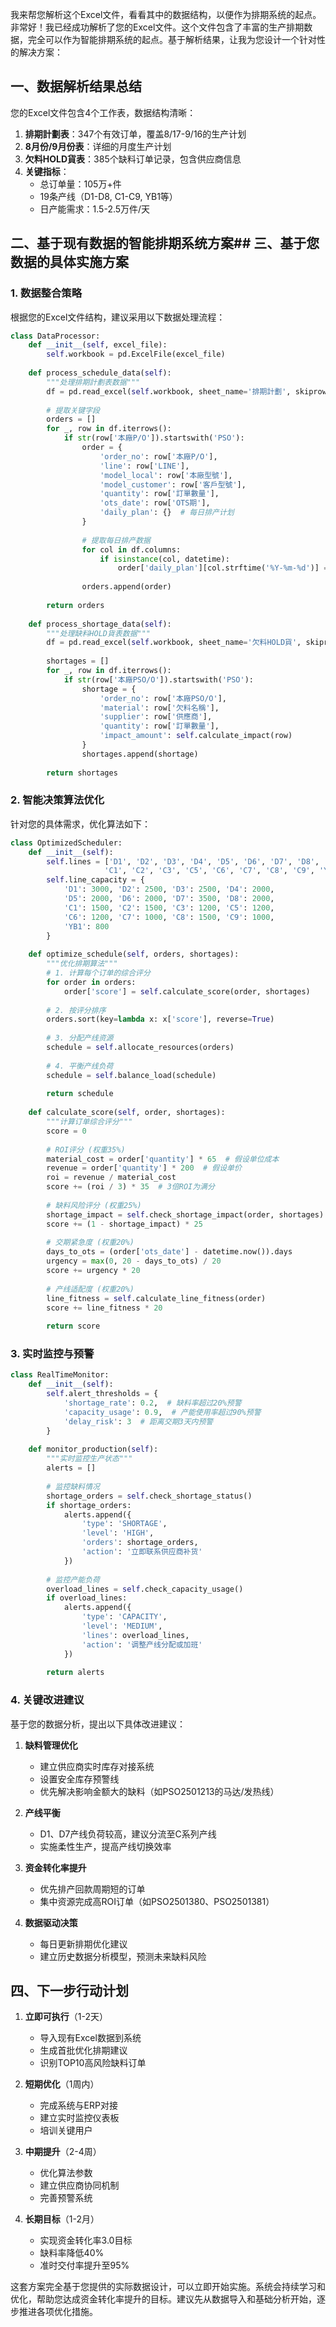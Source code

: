 我来帮您解析这个Excel文件，看看其中的数据结构，以便作为排期系统的起点。非常好！我已经成功解析了您的Excel文件。这个文件包含了丰富的生产排期数据，完全可以作为智能排期系统的起点。基于解析结果，让我为您设计一个针对性的解决方案：

## 一、数据解析结果总结

您的Excel文件包含4个工作表，数据结构清晰：

1. **排期計劃表**：347个有效订单，覆盖8/17-9/16的生产计划
2. **8月份/9月份表**：详细的月度生产计划
3. **欠料HOLD貨表**：385个缺料订单记录，包含供应商信息
4. **关键指标**：
   - 总订单量：105万+件
   - 19条产线（D1-D8, C1-C9, YB1等）
   - 日产能需求：1.5-2.5万件/天

## 二、基于现有数据的智能排期系统方案## 三、基于您数据的具体实施方案

### 1. 数据整合策略

根据您的Excel文件结构，建议采用以下数据处理流程：

```python
class DataProcessor:
    def __init__(self, excel_file):
        self.workbook = pd.ExcelFile(excel_file)
        
    def process_schedule_data(self):
        """处理排期計劃表数据"""
        df = pd.read_excel(self.workbook, sheet_name='排期計劃', skiprows=4)
        
        # 提取关键字段
        orders = []
        for _, row in df.iterrows():
            if str(row['本廠P/O']).startswith('PSO'):
                order = {
                    'order_no': row['本廠P/O'],
                    'line': row['LINE'],
                    'model_local': row['本廠型號'],
                    'model_customer': row['客戶型號'],
                    'quantity': row['訂單數量'],
                    'ots_date': row['OTS期'],
                    'daily_plan': {}  # 每日排产计划
                }
                
                # 提取每日排产数据
                for col in df.columns:
                    if isinstance(col, datetime):
                        order['daily_plan'][col.strftime('%Y-%m-%d')] = row[col]
                
                orders.append(order)
        
        return orders
    
    def process_shortage_data(self):
        """处理缺料HOLD貨表数据"""
        df = pd.read_excel(self.workbook, sheet_name='欠料HOLD貨', skiprows=1)
        
        shortages = []
        for _, row in df.iterrows():
            if str(row['本廠PSO/O']).startswith('PSO'):
                shortage = {
                    'order_no': row['本廠PSO/O'],
                    'material': row['欠料名稱'],
                    'supplier': row['供應商'],
                    'quantity': row['訂單數量'],
                    'impact_amount': self.calculate_impact(row)
                }
                shortages.append(shortage)
        
        return shortages
```

### 2. 智能决策算法优化

针对您的具体需求，优化算法如下：

```python
class OptimizedScheduler:
    def __init__(self):
        self.lines = ['D1', 'D2', 'D3', 'D4', 'D5', 'D6', 'D7', 'D8', 
                     'C1', 'C2', 'C3', 'C5', 'C6', 'C7', 'C8', 'C9', 'YB1']
        self.line_capacity = {
            'D1': 3000, 'D2': 2500, 'D3': 2500, 'D4': 2000,
            'D5': 2000, 'D6': 2000, 'D7': 3500, 'D8': 2000,
            'C1': 1500, 'C2': 1500, 'C3': 1200, 'C5': 1200,
            'C6': 1200, 'C7': 1000, 'C8': 1500, 'C9': 1000,
            'YB1': 800
        }
    
    def optimize_schedule(self, orders, shortages):
        """优化排期算法"""
        # 1. 计算每个订单的综合评分
        for order in orders:
            order['score'] = self.calculate_score(order, shortages)
        
        # 2. 按评分排序
        orders.sort(key=lambda x: x['score'], reverse=True)
        
        # 3. 分配产线资源
        schedule = self.allocate_resources(orders)
        
        # 4. 平衡产线负荷
        schedule = self.balance_load(schedule)
        
        return schedule
    
    def calculate_score(self, order, shortages):
        """计算订单综合评分"""
        score = 0
        
        # ROI评分 (权重35%)
        material_cost = order['quantity'] * 65  # 假设单位成本
        revenue = order['quantity'] * 200  # 假设单价
        roi = revenue / material_cost
        score += (roi / 3) * 35  # 3倍ROI为满分
        
        # 缺料风险评分 (权重25%)
        shortage_impact = self.check_shortage_impact(order, shortages)
        score += (1 - shortage_impact) * 25
        
        # 交期紧急度 (权重20%)
        days_to_ots = (order['ots_date'] - datetime.now()).days
        urgency = max(0, 20 - days_to_ots) / 20
        score += urgency * 20
        
        # 产线适配度 (权重20%)
        line_fitness = self.calculate_line_fitness(order)
        score += line_fitness * 20
        
        return score
```

### 3. 实时监控与预警

```python
class RealTimeMonitor:
    def __init__(self):
        self.alert_thresholds = {
            'shortage_rate': 0.2,  # 缺料率超过20%预警
            'capacity_usage': 0.9,  # 产能使用率超过90%预警
            'delay_risk': 3  # 距离交期3天内预警
        }
    
    def monitor_production(self):
        """实时监控生产状态"""
        alerts = []
        
        # 监控缺料情况
        shortage_orders = self.check_shortage_status()
        if shortage_orders:
            alerts.append({
                'type': 'SHORTAGE',
                'level': 'HIGH',
                'orders': shortage_orders,
                'action': '立即联系供应商补货'
            })
        
        # 监控产能负荷
        overload_lines = self.check_capacity_usage()
        if overload_lines:
            alerts.append({
                'type': 'CAPACITY',
                'level': 'MEDIUM',
                'lines': overload_lines,
                'action': '调整产线分配或加班'
            })
        
        return alerts
```

### 4. 关键改进建议

基于您的数据分析，提出以下具体改进建议：

1. **缺料管理优化**
   - 建立供应商实时库存对接系统
   - 设置安全库存预警线
   - 优先解决影响金额大的缺料（如PSO2501213的马达/发热线）

2. **产线平衡**
   - D1、D7产线负荷较高，建议分流至C系列产线
   - 实施柔性生产，提高产线切换效率

3. **资金转化率提升**
   - 优先排产回款周期短的订单
   - 集中资源完成高ROI订单（如PSO2501380、PSO2501381）

4. **数据驱动决策**
   - 每日更新排期优化建议
   - 建立历史数据分析模型，预测未来缺料风险

## 四、下一步行动计划

1. **立即可执行**（1-2天）
   - 导入现有Excel数据到系统
   - 生成首批优化排期建议
   - 识别TOP10高风险缺料订单

2. **短期优化**（1周内）
   - 完成系统与ERP对接
   - 建立实时监控仪表板
   - 培训关键用户

3. **中期提升**（2-4周）
   - 优化算法参数
   - 建立供应商协同机制
   - 完善预警系统

4. **长期目标**（1-2月）
   - 实现资金转化率3.0目标
   - 缺料率降低40%
   - 准时交付率提升至95%

这套方案完全基于您提供的实际数据设计，可以立即开始实施。系统会持续学习和优化，帮助您达成资金转化率提升的目标。建议先从数据导入和基础分析开始，逐步推进各项优化措施。
